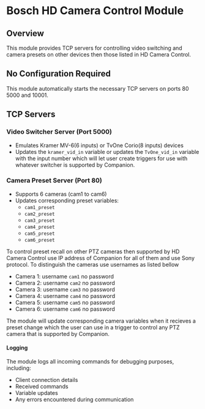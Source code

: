 # Bosch HD Camera Control Module

## Overview
This module provides TCP servers for controlling video switching and camera presets on other devices then those listed in HD Camera Control.

## No Configuration Required
This module automatically starts the necessary TCP servers on ports 80 5000 and 10001.

## TCP Servers

### Video Switcher Server (Port 5000)
- Emulates Kramer MV-6(6 inputs) or TvOne Corio(8 inputs) devices
- Updates the `kramer_vid_in` variable or updates the `TvOne_vid_in` variable with the input number which will let user create triggers for use with whatever switcher is supported by Companion.

### Camera Preset Server (Port 80)
- Supports 6 cameras (cam1 to cam6)
- Updates corresponding preset variables:
  - `cam1_preset`
  - `cam2_preset`
  - `cam3_preset`
  - `cam4_preset`
  - `cam5_preset`
  - `cam6_preset`

To control preset recall on other PTZ cameras then supported by HD Camera Control use IP address of Companion for all of them and use Sony protocol. To distinguish the cameras use usernames as listed bellow
 
- Camera 1: username `cam1` no password
- Camera 2: username `cam2` no password
- Camera 3: username `cam3` no password
- Camera 4: username `cam4` no password
- Camera 5: username `cam5` no password
- Camera 6: username `cam6` no password

The module will update corresponding camera variables when it recieves a preset change which the user can use in a trigger to control any PTZ camera that is supported by Companion.

#### Logging
The module logs all incoming commands for debugging purposes, including:
- Client connection details
- Received commands
- Variable updates
- Any errors encountered during communication
